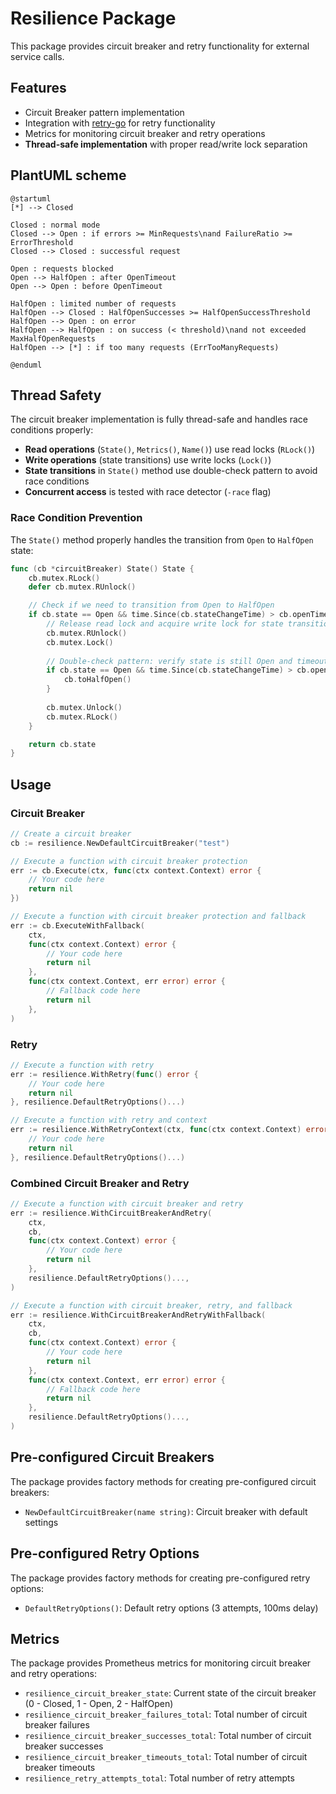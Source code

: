 # Resilience Package

This package provides circuit breaker and retry functionality for external service calls.

## Features

- Circuit Breaker pattern implementation
- Integration with [retry-go](https://github.com/avast/retry-go) for retry functionality
- Metrics for monitoring circuit breaker and retry operations
- **Thread-safe implementation** with proper read/write lock separation

## PlantUML scheme

```plantuml
@startuml
[*] --> Closed

Closed : normal mode
Closed --> Open : if errors >= MinRequests\nand FailureRatio >= ErrorThreshold
Closed --> Closed : successful request

Open : requests blocked
Open --> HalfOpen : after OpenTimeout
Open --> Open : before OpenTimeout

HalfOpen : limited number of requests
HalfOpen --> Closed : HalfOpenSuccesses >= HalfOpenSuccessThreshold
HalfOpen --> Open : on error
HalfOpen --> HalfOpen : on success (< threshold)\nand not exceeded MaxHalfOpenRequests
HalfOpen --> [*] : if too many requests (ErrTooManyRequests)

@enduml
```

## Thread Safety

The circuit breaker implementation is fully thread-safe and handles race conditions properly:

- **Read operations** (`State()`, `Metrics()`, `Name()`) use read locks (`RLock()`)
- **Write operations** (state transitions) use write locks (`Lock()`)
- **State transitions** in `State()` method use double-check pattern to avoid race conditions
- **Concurrent access** is tested with race detector (`-race` flag)

### Race Condition Prevention

The `State()` method properly handles the transition from `Open` to `HalfOpen` state:

```go
func (cb *circuitBreaker) State() State {
    cb.mutex.RLock()
    defer cb.mutex.RUnlock()

    // Check if we need to transition from Open to HalfOpen
    if cb.state == Open && time.Since(cb.stateChangeTime) > cb.openTimeout {
        // Release read lock and acquire write lock for state transition
        cb.mutex.RUnlock()
        cb.mutex.Lock()
        
        // Double-check pattern: verify state is still Open and timeout has elapsed
        if cb.state == Open && time.Since(cb.stateChangeTime) > cb.openTimeout {
            cb.toHalfOpen()
        }
        
        cb.mutex.Unlock()
        cb.mutex.RLock()
    }

    return cb.state
}
```

## Usage

### Circuit Breaker

```go
// Create a circuit breaker
cb := resilience.NewDefaultCircuitBreaker("test")

// Execute a function with circuit breaker protection
err := cb.Execute(ctx, func(ctx context.Context) error {
    // Your code here
    return nil
})

// Execute a function with circuit breaker protection and fallback
err := cb.ExecuteWithFallback(
    ctx,
    func(ctx context.Context) error {
        // Your code here
        return nil
    },
    func(ctx context.Context, err error) error {
        // Fallback code here
        return nil
    },
)
```

### Retry

```go
// Execute a function with retry
err := resilience.WithRetry(func() error {
    // Your code here
    return nil
}, resilience.DefaultRetryOptions()...)

// Execute a function with retry and context
err := resilience.WithRetryContext(ctx, func(ctx context.Context) error {
    // Your code here
    return nil
}, resilience.DefaultRetryOptions()...)
```

### Combined Circuit Breaker and Retry

```go
// Execute a function with circuit breaker and retry
err := resilience.WithCircuitBreakerAndRetry(
    ctx,
    cb,
    func(ctx context.Context) error {
        // Your code here
        return nil
    },
    resilience.DefaultRetryOptions()...,
)

// Execute a function with circuit breaker, retry, and fallback
err := resilience.WithCircuitBreakerAndRetryWithFallback(
    ctx,
    cb,
    func(ctx context.Context) error {
        // Your code here
        return nil
    },
    func(ctx context.Context, err error) error {
        // Fallback code here
        return nil
    },
    resilience.DefaultRetryOptions()...,
)
```

## Pre-configured Circuit Breakers

The package provides factory methods for creating pre-configured circuit breakers:

- `NewDefaultCircuitBreaker(name string)`: Circuit breaker with default settings

## Pre-configured Retry Options

The package provides factory methods for creating pre-configured retry options:

- `DefaultRetryOptions()`: Default retry options (3 attempts, 100ms delay)

## Metrics

The package provides Prometheus metrics for monitoring circuit breaker and retry operations:

- `resilience_circuit_breaker_state`: Current state of the circuit breaker (0 - Closed, 1 - Open, 2 - HalfOpen)
- `resilience_circuit_breaker_failures_total`: Total number of circuit breaker failures
- `resilience_circuit_breaker_successes_total`: Total number of circuit breaker successes
- `resilience_circuit_breaker_timeouts_total`: Total number of circuit breaker timeouts
- `resilience_retry_attempts_total`: Total number of retry attempts
